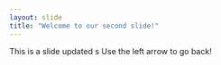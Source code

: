 ```yaml
---
layout: slide
title: "Welcome to our second slide!"
---
```

This is a slide updated s
Use the left arrow to go back!
